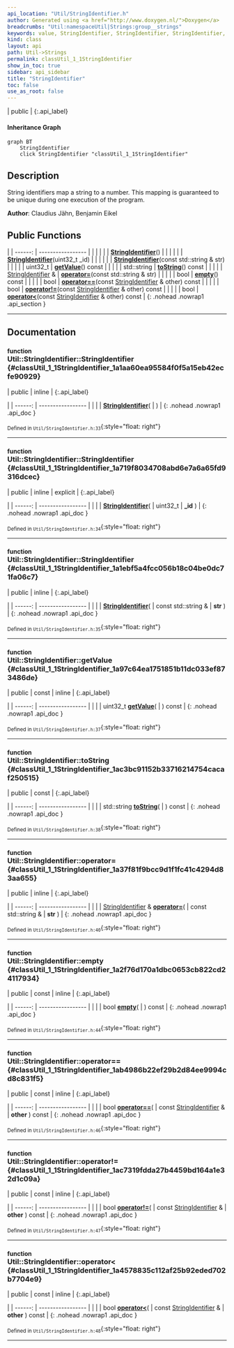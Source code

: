 ```yaml
---
api_location: "Util/StringIdentifier.h"
author: Generated using <a href="http://www.doxygen.nl/">Doxygen</a>
breadcrumbs: "Util:namespaceUtil|Strings:group__strings"
keywords: value, StringIdentifier, StringIdentifier, StringIdentifier, getValue, toString, empty, calcId, calcHash
kind: class
layout: api
path: Util->Strings
permalink: classUtil_1_1StringIdentifier
show_in_toc: true
sidebar: api_sidebar
title: "StringIdentifier"
toc: false
use_as_root: false
---
```


| public |
{:.api_label}

#### Inheritance Graph

```mermaid
graph BT
	StringIdentifier
	click StringIdentifier "classUtil_1_1StringIdentifier"
```

## Description



String identifiers map a string to a number. This mapping is guaranteed to be unique during one execution of the program.



**Author**: Claudius Jähn, Benjamin Eikel





## Public Functions

|
| ------: | ----------------- |
|  | |
|  | **[StringIdentifier](#classUtil_1_1StringIdentifier_1a1aa60ea95584f0f5a15eb42ecfe90929)**() |
|  | |
|  | **[StringIdentifier](#classUtil_1_1StringIdentifier_1a719f8034708abd6e7a6a65fd9316dcec)**(uint32_t _id) |
|  | |
|  | **[StringIdentifier](#classUtil_1_1StringIdentifier_1a1ebf5a4fcc056b18c04be0dc71fa06c7)**(const std::string & str) |
|  | |
| uint32_t | **[getValue](#classUtil_1_1StringIdentifier_1a97c64ea1751851b11dc033ef873486de)**() const |
|  | |
| std::string | **[toString](#classUtil_1_1StringIdentifier_1ac3bc91152b33716214754cacaf250515)**() const |
|  | |
| [StringIdentifier](classUtil_1_1StringIdentifier) & | **[operator=](#classUtil_1_1StringIdentifier_1a37f81f9bcc9d1f1fc41c4294d83aa655)**(const std::string & str) |
|  | |
| bool | **[empty](#classUtil_1_1StringIdentifier_1a2f76d170a1dbc0653cb822cd24117934)**() const |
|  | |
| bool | **[operator==](#classUtil_1_1StringIdentifier_1ab4986b22ef29b2d84ee9994cd8c831f5)**(const [StringIdentifier](classUtil_1_1StringIdentifier) & other) const |
|  | |
| bool | **[operator!=](#classUtil_1_1StringIdentifier_1ac7319fdda27b4459bd164a1e32d1c09a)**(const [StringIdentifier](classUtil_1_1StringIdentifier) & other) const |
|  | |
| bool | **[operator&lt;](#classUtil_1_1StringIdentifier_1a4578835c112af25b92eded702b7704e9)**(const [StringIdentifier](classUtil_1_1StringIdentifier) & other) const |
{: .nohead .nowrap1 .api_section }


-------------------------------------------------------------------

## Documentation

### <small>function</small><br/> Util::StringIdentifier::StringIdentifier {#classUtil_1_1StringIdentifier_1a1aa60ea95584f0f5a15eb42ecfe90929}

| public | inline |
{:.api_label}

|
| ------: | ----------------- |
|  |
|  **[StringIdentifier](#classUtil_1_1StringIdentifier_1a1aa60ea95584f0f5a15eb42ecfe90929)**( |  ) |
{: .nohead .nowrap1 .api_doc }





<sub>Defined in `Util/StringIdentifier.h:33`</sub>{:style="float: right"}

-------------------------------------------------------------------

### <small>function</small><br/> Util::StringIdentifier::StringIdentifier {#classUtil_1_1StringIdentifier_1a719f8034708abd6e7a6a65fd9316dcec}

| public | inline | explicit |
{:.api_label}

|
| ------: | ----------------- |
|  |
|  **[StringIdentifier](#classUtil_1_1StringIdentifier_1a719f8034708abd6e7a6a65fd9316dcec)**( | uint32_t | **_id** ) |
{: .nohead .nowrap1 .api_doc }





<sub>Defined in `Util/StringIdentifier.h:34`</sub>{:style="float: right"}

-------------------------------------------------------------------

### <small>function</small><br/> Util::StringIdentifier::StringIdentifier {#classUtil_1_1StringIdentifier_1a1ebf5a4fcc056b18c04be0dc71fa06c7}

| public | inline |
{:.api_label}

|
| ------: | ----------------- |
|  |
|  **[StringIdentifier](#classUtil_1_1StringIdentifier_1a1ebf5a4fcc056b18c04be0dc71fa06c7)**( | const std::string & | **str** ) |
{: .nohead .nowrap1 .api_doc }





<sub>Defined in `Util/StringIdentifier.h:35`</sub>{:style="float: right"}

-------------------------------------------------------------------

### <small>function</small><br/> Util::StringIdentifier::getValue {#classUtil_1_1StringIdentifier_1a97c64ea1751851b11dc033ef873486de}

| public | const | inline |
{:.api_label}

|
| ------: | ----------------- |
|  |
| uint32_t **[getValue](#classUtil_1_1StringIdentifier_1a97c64ea1751851b11dc033ef873486de)**( |  ) const |
{: .nohead .nowrap1 .api_doc }





<sub>Defined in `Util/StringIdentifier.h:37`</sub>{:style="float: right"}

-------------------------------------------------------------------

### <small>function</small><br/> Util::StringIdentifier::toString {#classUtil_1_1StringIdentifier_1ac3bc91152b33716214754cacaf250515}

| public | const |
{:.api_label}

|
| ------: | ----------------- |
|  |
| std::string **[toString](#classUtil_1_1StringIdentifier_1ac3bc91152b33716214754cacaf250515)**( |  ) const |
{: .nohead .nowrap1 .api_doc }





<sub>Defined in `Util/StringIdentifier.h:38`</sub>{:style="float: right"}

-------------------------------------------------------------------

### <small>function</small><br/> Util::StringIdentifier::operator= {#classUtil_1_1StringIdentifier_1a37f81f9bcc9d1f1fc41c4294d83aa655}

| public | inline |
{:.api_label}

|
| ------: | ----------------- |
|  |
| [StringIdentifier](classUtil_1_1StringIdentifier) & **[operator=](#classUtil_1_1StringIdentifier_1a37f81f9bcc9d1f1fc41c4294d83aa655)**( | const std::string & | **str** ) |
{: .nohead .nowrap1 .api_doc }





<sub>Defined in `Util/StringIdentifier.h:40`</sub>{:style="float: right"}

-------------------------------------------------------------------

### <small>function</small><br/> Util::StringIdentifier::empty {#classUtil_1_1StringIdentifier_1a2f76d170a1dbc0653cb822cd24117934}

| public | const | inline |
{:.api_label}

|
| ------: | ----------------- |
|  |
| bool **[empty](#classUtil_1_1StringIdentifier_1a2f76d170a1dbc0653cb822cd24117934)**( |  ) const |
{: .nohead .nowrap1 .api_doc }





<sub>Defined in `Util/StringIdentifier.h:44`</sub>{:style="float: right"}

-------------------------------------------------------------------

### <small>function</small><br/> Util::StringIdentifier::operator== {#classUtil_1_1StringIdentifier_1ab4986b22ef29b2d84ee9994cd8c831f5}

| public | const | inline |
{:.api_label}

|
| ------: | ----------------- |
|  |
| bool **[operator==](#classUtil_1_1StringIdentifier_1ab4986b22ef29b2d84ee9994cd8c831f5)**( | const [StringIdentifier](classUtil_1_1StringIdentifier) & | **other** ) const |
{: .nohead .nowrap1 .api_doc }





<sub>Defined in `Util/StringIdentifier.h:46`</sub>{:style="float: right"}

-------------------------------------------------------------------

### <small>function</small><br/> Util::StringIdentifier::operator!= {#classUtil_1_1StringIdentifier_1ac7319fdda27b4459bd164a1e32d1c09a}

| public | const | inline |
{:.api_label}

|
| ------: | ----------------- |
|  |
| bool **[operator!=](#classUtil_1_1StringIdentifier_1ac7319fdda27b4459bd164a1e32d1c09a)**( | const [StringIdentifier](classUtil_1_1StringIdentifier) & | **other** ) const |
{: .nohead .nowrap1 .api_doc }





<sub>Defined in `Util/StringIdentifier.h:47`</sub>{:style="float: right"}

-------------------------------------------------------------------

### <small>function</small><br/> Util::StringIdentifier::operator&lt; {#classUtil_1_1StringIdentifier_1a4578835c112af25b92eded702b7704e9}

| public | const | inline |
{:.api_label}

|
| ------: | ----------------- |
|  |
| bool **[operator&lt;](#classUtil_1_1StringIdentifier_1a4578835c112af25b92eded702b7704e9)**( | const [StringIdentifier](classUtil_1_1StringIdentifier) & | **other** ) const |
{: .nohead .nowrap1 .api_doc }





<sub>Defined in `Util/StringIdentifier.h:48`</sub>{:style="float: right"}

-------------------------------------------------------------------

